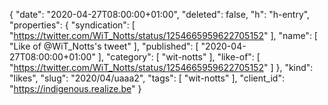 {
  "date": "2020-04-27T08:00:00+01:00",
  "deleted": false,
  "h": "h-entry",
  "properties": {
    "syndication": [
      "https://twitter.com/WiT_Notts/status/1254665959622705152"
    ],
    "name": [
      "Like of @WiT_Notts's tweet"
    ],
    "published": [
      "2020-04-27T08:00:00+01:00"
    ],
    "category": [
      "wit-notts"
    ],
    "like-of": [
      "https://twitter.com/WiT_Notts/status/1254665959622705152"
    ]
  },
  "kind": "likes",
  "slug": "2020/04/uaaa2",
  "tags": [
    "wit-notts"
  ],
  "client_id": "https://indigenous.realize.be"
}

